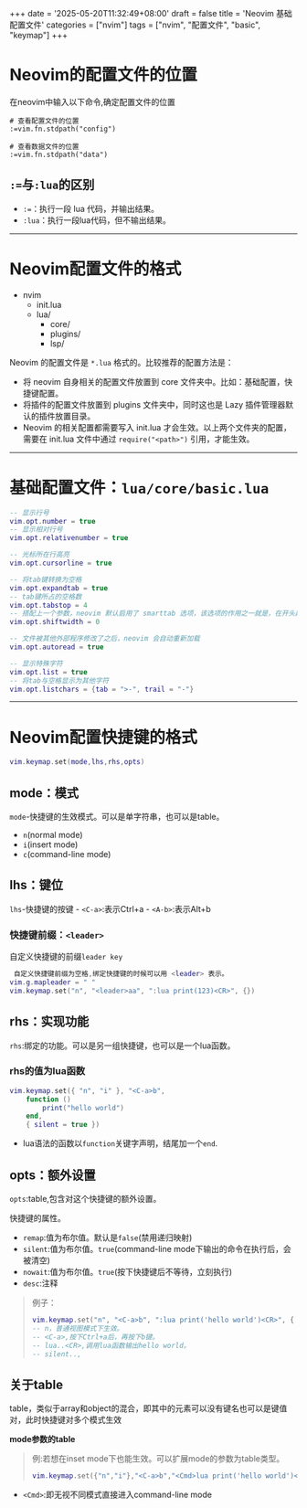 +++
date = '2025-05-20T11:32:49+08:00'
draft = false
title = 'Neovim 基础配置文件'
categories = ["nvim"]
tags = ["nvim", "配置文件", "basic", "keymap"]
+++

# Neovim的配置文件的位置
在neovim中输入以下命令,确定配置文件的位置
```base
# 查看配置文件的位置
:=vim.fn.stdpath("config")

# 查看数据文件的位置
:=vim.fn.stdpath("data")
```
## `:=`与`:lua`的区别
- `:=`：执行一段 lua 代码，并输出结果。
- `:lua`：执行一段lua代码，但不输出结果。

---
# Neovim配置文件的格式
- nvim
    - init.lua
    - lua/
        - core/
        - plugins/
        - lsp/

Neovim 的配置文件是 `*.lua` 格式的。比较推荐的配置方法是：
- 将 neovim 自身相关的配置文件放置到 core 文件夹中。比如：基础配置，快捷键配置。
- 将插件的配置文件放置到 plugins 文件夹中，同时这也是 Lazy 插件管理器默认的插件放置目录。
- Neovim 的相关配置都需要写入 init.lua 才会生效。以上两个文件夹的配置，需要在 init.lua 文件中通过 `require("<path>")` 引用，才能生效。

---
# 基础配置文件：`lua/core/basic.lua`
```lua
-- 显示行号
vim.opt.number = true
-- 显示相对行号
vim.opt.relativenumber = true

-- 光标所在行高亮
vim.opt.cursorline = true

-- 将tab键转换为空格
vim.opt.expandtab = true
-- tab键所占的空格数
vim.opt.tabstop = 4
-- 搭配上一个参数，neovim 默认启用了 smarttab 选项，该选项的作用之一就是，在开头敲下 Tab 时，添加 shiftwidth 个空格
vim.opt.shiftwidth = 0

-- 文件被其他外部程序修改了之后，neovim 会自动重新加载
vim.opt.autoread = true

-- 显示特殊字符
vim.opt.list = true
-- 将tab与空格显示为其他字符
vim.opt.listchars = {tab = ">-", trail = "-"}
```

---
# Neovim配置快捷键的格式
```lua
vim.keymap.set(mode,lhs,rhs,opts)
```
## mode：模式
`mode`-快捷键的生效模式。可以是单字符串，也可以是table。
  - `n`(normal mode)
  - `i`(insert mode)
  - `c`(command-line mode)
## lhs：键位
`lhs`-快捷键的按键
    - `<C-a>`:表示Ctrl+a
    - `<A-b>`:表示Alt+b
### 快捷键前缀：`<leader>`
自定义快捷键的前缀`leader key`
```lua
 自定义快捷键前缀为空格,绑定快捷键的时候可以用 <leader> 表示。
vim.g.mapleader = " "
vim.keymap.set("n", "<leader>aa", ":lua print(123)<CR>", {})
```
## rhs：实现功能
`rhs`:绑定的功能。可以是另一组快捷键，也可以是一个lua函数。

### rhs的值为lua函数
```lua
vim.keymap.set({ "n", "i" }, "<C-a>b", 
    function ()
        print("hello world")
    end, 
    { silent = true })
```
- lua语法的函数以`function`关键字声明，结尾加一个`end`.
## opts：额外设置
`opts`:table,包含对这个快捷键的额外设置。

快捷键的属性。
- `remap`:值为布尔值。默认是`false`(禁用递归映射)
- `silent`:值为布尔值。`true`(command-line mode下输出的命令在执行后，会被清空)
- `nowait`:值为布尔值。`true`(按下快捷键后不等待，立刻执行)
- `desc`:注释

>例子：
>```lua
>vim.keymap.set("n", "<C-a>b", ":lua print('hello world')<CR>", { silent = true })
>-- n，普通视图模式下生效。
>-- <C-a>,按下Ctrl+a后，再按下b键。
>-- lua..<CR>,调用lua函数输出hello world。
>-- silent.., 
>```


## 关于table
table，类似于array和object的混合，即其中的元素可以没有键名也可以是键值对，此时快捷键对多个模式生效

**mode参数的table**
>例:若想在inset mode下也能生效。可以扩展mode的参数为table类型。
>```lua
>vim.keymap.set({"n","i"},"<C-a>b","<Cmd>lua print('hello world')<CR>",{slient = true})
>```
- `<Cmd>`:即无视不同模式直接进入command-line mode

